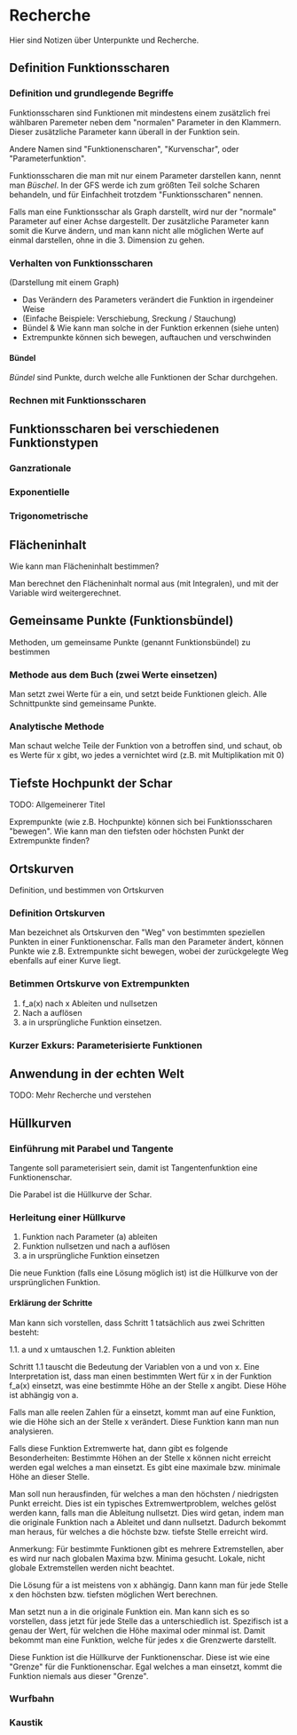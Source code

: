 # Recherche

Hier sind Notizen über Unterpunkte und Recherche.

## Definition Funktionsscharen

### Definition und grundlegende Begriffe

Funktionsscharen sind Funktionen mit mindestens einem zusätzlich frei wählbaren Paremeter
neben dem "normalen" Parameter in den Klammern. Dieser zusätzliche Parameter kann überall
in der Funktion sein.

Andere Namen sind "Funktionenscharen", "Kurvenschar", oder "Parameterfunktion".

Funktionsscharen die man mit nur einem Parameter darstellen kann, nennt man *Büschel*.
In der GFS werde ich zum größten Teil solche Scharen behandeln, und für Einfachheit
trotzdem "Funktionsscharen" nennen.

Falls man eine Funktionsschar als Graph darstellt, wird nur der "normale" Parameter auf
einer Achse dargestellt. Der zusätzliche Parameter kann somit die Kurve ändern, und man
kann nicht alle möglichen Werte auf einmal darstellen, ohne in die 3. Dimension zu gehen.

### Verhalten von Funktionsscharen

(Darstellung mit einem Graph)

- Das Verändern des Parameters verändert die Funktion in irgendeiner Weise
- (Einfache Beispiele: Verschiebung, Sreckung / Stauchung)
- Bündel & Wie kann man solche in der Funktion erkennen (siehe unten)
- Extrempunkte können sich bewegen, auftauchen und verschwinden

#### Bündel

*Bündel* sind Punkte, durch welche alle Funktionen der Schar durchgehen.

### Rechnen mit Funktionsscharen

## Funktionsscharen bei verschiedenen Funktionstypen

### Ganzrationale

### Exponentielle

### Trigonometrische

## Flächeninhalt

Wie kann man Flächeninhalt bestimmen?

Man berechnet den Flächeninhalt normal aus (mit Integralen), und mit der Variable wird
weitergerechnet.

## Gemeinsame Punkte (Funktionsbündel)

Methoden, um gemeinsame Punkte (genannt Funktionsbündel) zu bestimmen

### Methode aus dem Buch (zwei Werte einsetzen)

Man setzt zwei Werte für a ein, und setzt beide Funktionen gleich. Alle Schnittpunkte sind
gemeinsame Punkte.

### Analytische Methode

Man schaut welche Teile der Funktion von a betroffen sind, und schaut, ob es Werte für x
gibt, wo jedes a vernichtet wird (z.B. mit Multiplikation mit 0)

## Tiefste Hochpunkt der Schar

TODO: Allgemeinerer Titel

Exprempunkte (wie z.B. Hochpunkte) können sich bei Funktionsscharen "bewegen". Wie kann man
den tiefsten oder höchsten Punkt der Extrempunkte finden?

## Ortskurven

Definition, und bestimmen von Ortskurven

### Definition Ortskurven

Man bezeichnet als Ortskurven den "Weg" von bestimmten speziellen Punkten in einer Funktionenschar.
Falls man den Parameter ändert, können Punkte wie z.B. Extrempunkte sicht bewegen, wobei der
zurückgelegte Weg ebenfalls auf einer Kurve liegt.

### Betimmen Ortskurve von Extrempunkten

1. f_a(x) nach x Ableiten und nullsetzen
2. Nach a auflösen
3. a in ursprüngliche Funktion einsetzen.

### Kurzer Exkurs: Parameterisierte Funktionen

## Anwendung in der echten Welt

TODO: Mehr Recherche und verstehen

## Hüllkurven

### Einführung mit Parabel und Tangente

Tangente soll parameterisiert sein, damit ist Tangentenfunktion eine Funktionenschar.

Die Parabel ist die Hüllkurve der Schar.

### Herleitung einer Hüllkurve

1. Funktion nach Parameter (a) ableiten
2. Funktion nullsetzen und nach a auflösen
3. a in ursprüngliche Funktion einsetzen

Die neue Funktion (falls eine Lösung möglich ist) ist die Hüllkurve von der ursprünglichen
Funktion.

#### Erklärung der Schritte

Man kann sich vorstellen, dass Schritt 1 tatsächlich aus zwei Schritten besteht:

1.1. a und x umtauschen
1.2. Funktion ableiten

Schritt 1.1 tauscht die Bedeutung der Variablen von a und von x. Eine Interpretation ist, dass
man einen bestimmten Wert für x in der Funktion f_a(x) einsetzt, was eine bestimmte Höhe an der
Stelle x angibt. Diese Höhe ist abhängig von a.

Falls man alle reelen Zahlen für a einsetzt, kommt man auf eine Funktion, wie die Höhe sich an der
Stelle x verändert. Diese Funktion kann man nun analysieren.

Falls diese Funktion Extremwerte hat, dann gibt es folgende Besonderheiten: Bestimmte Höhen an der
Stelle x können nicht erreicht werden egal welches a man einsetzt. Es gibt eine maximale bzw.
minimale Höhe an dieser Stelle.

Man soll nun herausfinden, für welches a man den höchsten / niedrigsten Punkt erreicht. Dies ist
ein typisches Extremwertproblem, welches gelöst werden kann, falls man die Ableitung nullsetzt.
Dies wird getan, indem man die originale Funktion nach a Ableitet und dann nullsetzt. Dadurch
bekommt man heraus, für welches a die höchste bzw. tiefste Stelle erreicht wird.

Anmerkung: Für bestimmte Funktionen gibt es mehrere Extremstellen, aber es wird nur nach globalen
Maxima bzw. Minima gesucht. Lokale, nicht globale Extremstellen werden nicht beachtet.

Die Lösung für a ist meistens von x abhängig. Dann kann man für jede Stelle x den höchsten bzw.
tiefsten möglichen Wert berechnen.

Man setzt nun a in die originale Funktion ein. Man kann sich es so vorstellen, dass jetzt für
jede Stelle das a unterschiedlich ist. Spezifisch ist a genau der Wert, für welchen die Höhe
maximal oder minmal ist. Damit bekommt man eine Funktion, welche für jedes x die Grenzwerte
darstellt.

Diese Funktion ist die Hüllkurve der Funktionenschar. Diese ist wie eine "Grenze" für die
Funktionenschar. Egal welches a man einsetzt, kommt die Funktion niemals aus dieser "Grenze".

### Wurfbahn

### Kaustik
